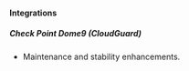 
#### Integrations

##### Check Point Dome9 (CloudGuard)

- Maintenance and stability enhancements.
